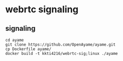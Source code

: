 # webrtc signaling
## signaling

```
cd ayame
git clone https://github.com/OpenAyame/ayame.git
cp Dockerfile ayame/
docker build -t kkti4216/webrtc-sig;linux ./ayame
```
